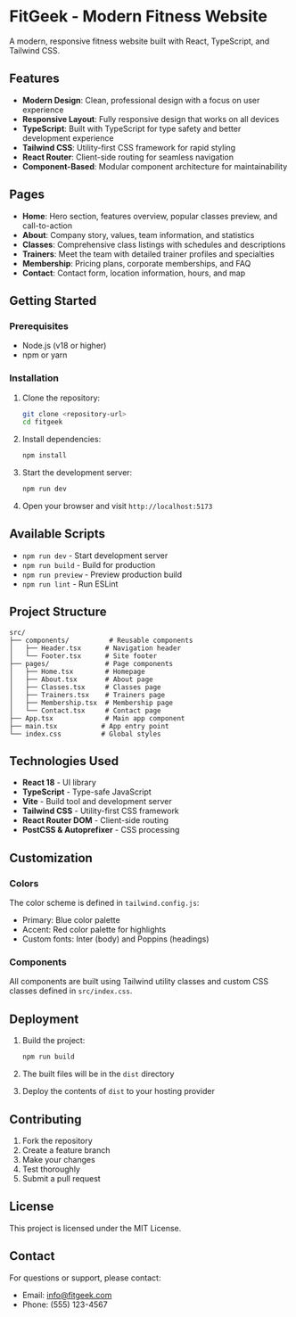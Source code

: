 # FitGeek - Modern Fitness Website

A modern, responsive fitness website built with React, TypeScript, and Tailwind CSS.

## Features

- **Modern Design**: Clean, professional design with a focus on user experience
- **Responsive Layout**: Fully responsive design that works on all devices
- **TypeScript**: Built with TypeScript for type safety and better development experience
- **Tailwind CSS**: Utility-first CSS framework for rapid styling
- **React Router**: Client-side routing for seamless navigation
- **Component-Based**: Modular component architecture for maintainability

## Pages

- **Home**: Hero section, features overview, popular classes preview, and call-to-action
- **About**: Company story, values, team information, and statistics
- **Classes**: Comprehensive class listings with schedules and descriptions
- **Trainers**: Meet the team with detailed trainer profiles and specialties
- **Membership**: Pricing plans, corporate memberships, and FAQ
- **Contact**: Contact form, location information, hours, and map

## Getting Started

### Prerequisites

- Node.js (v18 or higher)
- npm or yarn

### Installation

1. Clone the repository:
   ```bash
   git clone <repository-url>
   cd fitgeek
   ```

2. Install dependencies:
   ```bash
   npm install
   ```

3. Start the development server:
   ```bash
   npm run dev
   ```

4. Open your browser and visit `http://localhost:5173`

## Available Scripts

- `npm run dev` - Start development server
- `npm run build` - Build for production
- `npm run preview` - Preview production build
- `npm run lint` - Run ESLint

## Project Structure

```
src/
├── components/          # Reusable components
│   ├── Header.tsx      # Navigation header
│   └── Footer.tsx      # Site footer
├── pages/              # Page components
│   ├── Home.tsx        # Homepage
│   ├── About.tsx       # About page
│   ├── Classes.tsx     # Classes page
│   ├── Trainers.tsx    # Trainers page
│   ├── Membership.tsx  # Membership page
│   └── Contact.tsx     # Contact page
├── App.tsx             # Main app component
├── main.tsx           # App entry point
└── index.css          # Global styles
```

## Technologies Used

- **React 18** - UI library
- **TypeScript** - Type-safe JavaScript
- **Vite** - Build tool and development server
- **Tailwind CSS** - Utility-first CSS framework
- **React Router DOM** - Client-side routing
- **PostCSS & Autoprefixer** - CSS processing

## Customization

### Colors

The color scheme is defined in `tailwind.config.js`:
- Primary: Blue color palette
- Accent: Red color palette for highlights
- Custom fonts: Inter (body) and Poppins (headings)

### Components

All components are built using Tailwind utility classes and custom CSS classes defined in `src/index.css`.

## Deployment

1. Build the project:
   ```bash
   npm run build
   ```

2. The built files will be in the `dist` directory

3. Deploy the contents of `dist` to your hosting provider

## Contributing

1. Fork the repository
2. Create a feature branch
3. Make your changes
4. Test thoroughly
5. Submit a pull request

## License

This project is licensed under the MIT License.

## Contact

For questions or support, please contact:
- Email: info@fitgeek.com
- Phone: (555) 123-4567
